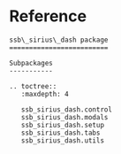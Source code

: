 # Reference

<!--
The content of the {eval-rst} block below is generated by the command:
poetry run sphinx-apidoc -T -f -t ./docs/templates -o ./docs ./src
from the root directory.

You need to rerun the command when python files are added, deleted or renamed.
Copy the content from the generated
ssb_sirius_dash.rst file to the {eval-rst} block below and
delete the .rst file afterwards.
-->

```{eval-rst}
ssb\_sirius\_dash package
=========================

Subpackages
-----------

.. toctree::
   :maxdepth: 4

   ssb_sirius_dash.control
   ssb_sirius_dash.modals
   ssb_sirius_dash.setup
   ssb_sirius_dash.tabs
   ssb_sirius_dash.utils
```
